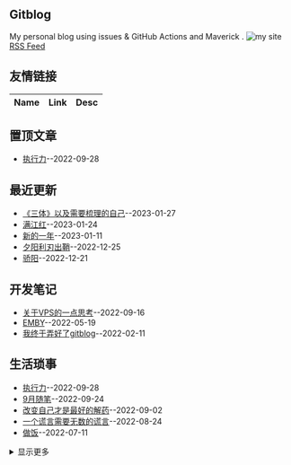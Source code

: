 ## Gitblog
My personal blog using issues & GitHub Actions and Maverick .
![my site](https://blog.ilxyz.cn/logo.jpg)
[RSS Feed](https://raw.githubusercontent.com/lesnolie/Marverick/master/feed.xml)
## 友情链接
| Name | Link | Desc | 
 | ---- | ---- | ---- |
## 置顶文章
- [执行力](https://github.com/lesnolie/Marverick/issues/16)--2022-09-28
## 最近更新
- [《三体》以及需要梳理的自己](https://github.com/lesnolie/Marverick/issues/22)--2023-01-27
- [满江红](https://github.com/lesnolie/Marverick/issues/21)--2023-01-24
- [新的一年](https://github.com/lesnolie/Marverick/issues/20)--2023-01-11
- [夕阳利刃出鞘](https://github.com/lesnolie/Marverick/issues/19)--2022-12-25
- [骄阳](https://github.com/lesnolie/Marverick/issues/18)--2022-12-21
## 开发笔记
- [关于VPS的一点思考](https://github.com/lesnolie/Marverick/issues/14)--2022-09-16
- [EMBY](https://github.com/lesnolie/Marverick/issues/8)--2022-05-19
- [我终于弄好了gitblog](https://github.com/lesnolie/Marverick/issues/1)--2022-02-11
## 生活琐事
- [执行力](https://github.com/lesnolie/Marverick/issues/16)--2022-09-28
- [9月随笔](https://github.com/lesnolie/Marverick/issues/15)--2022-09-24
- [改变自己才是最好的解药](https://github.com/lesnolie/Marverick/issues/13)--2022-09-02
- [一个谎言需要无数的谎言](https://github.com/lesnolie/Marverick/issues/12)--2022-08-24
- [做饭](https://github.com/lesnolie/Marverick/issues/11)--2022-07-11
<details><summary>显示更多</summary>

- [压力](https://github.com/lesnolie/Marverick/issues/10)--2022-07-11
- [搬去了新的城市](https://github.com/lesnolie/Marverick/issues/9)--2022-06-23
- [外公](https://github.com/lesnolie/Marverick/issues/7)--2022-04-28
- [养一只猫](https://github.com/lesnolie/Marverick/issues/4)--2022-03-23
- [事与愿违](https://github.com/lesnolie/Marverick/issues/3)--2022-03-05
- [2022的二三事（OKR）](https://github.com/lesnolie/Marverick/issues/2)--2022-02-12
</details>

